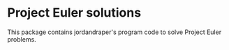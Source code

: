 Project Euler solutions
=======================

This package contains jordandraper's program code to solve Project Euler problems.

